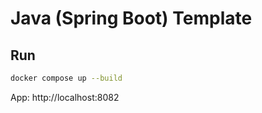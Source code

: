 # Java (Spring Boot) Template

## Run
```bash
docker compose up --build
```
App: http://localhost:8082
